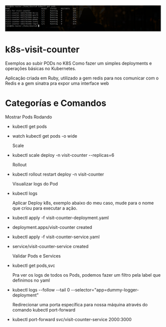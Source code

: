 ![Alt text](https://raw.githubusercontent.com/RufusCool/k8s-visit-counter/main/layout/k8s.png)
# k8s-visit-counter

  Exemplos ao subir PODs no K8S
  Como fazer um simples deployments e operações básicas no Kubernetes.

  Aplicação criada em Ruby, utilizado a gem redis para nos comunicar com o Redis e a gem sinatra pra expor uma interface web

# Categorías e Comandos

  Mostrar Pods Rodando
- kubectl get pods
- watch kubectl get pods -o wide

  Scale
- kubectl scale deploy -n <nome namespace> visit-counter --replicas=6

  Rollout
- kubectl rollout restart deploy -n <nome namespace> visit-counter

  Visualizar logs do Pod
- kubectl  logs <nome do pod>

  Aplicar Deploy k8s, exemplo abaixo do meu caso, mude para o nome que criou para executar a ação.
- kubectl apply -f visit-counter-deployment.yaml
- deployment.apps/visit-counter created

- kubectl apply -f visit-counter-service.yaml
- service/visit-counter-service created

  Validar Pods e Services
- kubectl get pods,svc

  Pra ver os logs de todos os Pods, podemos fazer um filtro pela label que definimos no yaml
- kubectl logs --follow --tail 0 --selector="app=dummy-logger-deployment"

  Redirecionar uma porta específica para nossa máquina através do comando kubectl port-forward
- kubectl port-forward svc/visit-counter-service 2000:3000
